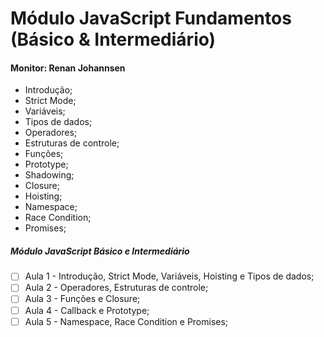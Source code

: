 # Módulo JavaScript Fundamentos (Básico & Intermediário)
#### Monitor: Renan Johannsen
- Introdução;
- Strict Mode;
- Variáveis;
- Tipos de dados;
- Operadores;
- Estruturas de controle;
- Funções;
- Prototype;
- Shadowing;
- Closure;
- Hoisting;
- Namespace;
- Race Condition;
- Promises;


##### Módulo JavaScript Básico e Intermediário

- [ ] Aula 1 - Introdução, Strict Mode, Variáveis, Hoisting e Tipos de dados;
- [ ] Aula 2 - Operadores, Estruturas de controle;
- [ ] Aula 3 - Funções e Closure;
- [ ] Aula 4 - Callback e Prototype;
- [ ] Aula 5 - Namespace, Race Condition e Promises;
